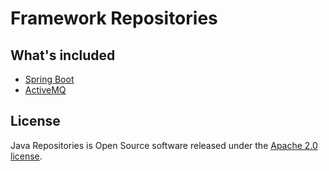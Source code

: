 # Framework Repositories

## What's included
- [Spring Boot](spring-boot/README.md)
- [ActiveMQ](activemq/README.md)

## License
Java Repositories is Open Source software released under the [Apache 2.0 license](http://www.apache.org/licenses/LICENSE-2.0.html).